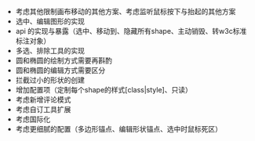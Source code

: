 - 考虑其他限制画布移动的其他方案、考虑监听鼠标按下与抬起的其他方案
- 选中、编辑图形的实现
- api 的实现与暴露（选中、移动到、隐藏所有shape、主动销毁、转w3c标准标注对象）
- 多选、排除工具的实现
- 圆和椭圆的绘制方式需要再斟酌
- 圆和椭圆的编辑方式需要区分
- 拦截过小的形状的创建
- 增加配置项（定制每个shape的样式[class|style]、只读）
- 考虑新增评论模式
- 考虑自订工具扩展
- 考虑国际化
- 考虑更细腻的配置（多边形锚点、编辑形状锚点、选中时鼠标死区）
